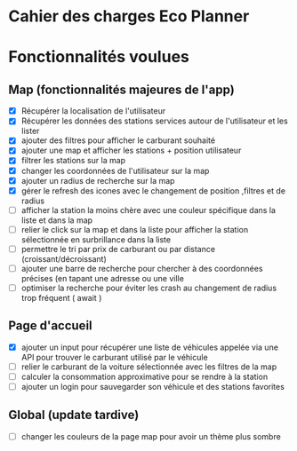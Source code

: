 # Cahier des charges Eco Planner

# Fonctionnalités voulues
## Map (fonctionnalités majeures de l'app)
 - [x] Récupérer la localisation de l'utilisateur
 - [x] Récupérer les données des stations services autour de l'utilisateur et les lister
 - [x] ajouter des filtres pour afficher le carburant souhaité
 - [x] ajouter une map et afficher les stations + position utilisateur
 - [x] filtrer les stations sur la map
 - [x] changer les coordonnées de l'utilisateur sur la map
 - [x] ajouter un radius de recherche sur la map
 - [x] gérer le refresh des icones avec le changement de position ,filtres et de radius
 - [ ] afficher la station la moins chère avec une couleur spécifique dans la liste et dans la map
 - [ ] relier le click sur la map et dans la liste pour afficher la station sélectionnée en surbrillance dans la liste
 - [ ] permettre le tri par prix de carburant ou par distance (croissant/décroissant)
 - [ ] ajouter une barre de recherche pour chercher à des coordonnées précises (en tapant une adresse ou une ville
 - [ ] optimiser la recherche pour éviter les crash au changement de radius trop fréquent ( await )
 ## Page d'accueil
 - [x] ajouter un input pour récupérer une liste de véhicules appelée via une API pour trouver le carburant utilisé par le véhicule
 - [ ] relier le carburant de la voiture sélectionnée avec les filtres de la map
 - [ ] calculer la consommation approximative pour se rendre à la station
 - [ ] ajouter un login pour sauvegarder son véhicule et des stations favorites
 ## Global (update tardive)
 - [ ] changer les couleurs de la page map pour avoir un thème plus sombre
